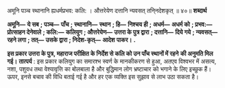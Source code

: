  

अमूनि पञ्च स्थानानि ह्यधर्मप्रभव: कलि: । औत्तरेयेण दत्तानि न्यवसत् तनि्नदेशकृत् ॥ ४०॥ **शब्दार्थ** 

**अमूनि—** **ये सब** **; पञ्च—** **पाँच** **; स्थानानि—** **स्थान** **; हि—** **निश्चय ही** **; अधर्म—** **अधर्म को** **; प्रभव:—** **प्रोत्साहन देनेवाले** **; कलि:—** **कलियुग** **; औत्तरेयेण—** **उत्तरा के पुत्र द्वारा** **; दत्तानि—** **दिये गये** **; न्यवसत्—** **रहने लगा** **; तत्—** **उसके द्वारा** **; निदेश-कृत्—** **आदेश** **पाकर।** **.** 

**इस प्रकार उत्तरा के पुत्र, महाराज परीक्षित के निर्देश से कलि को उन पाँच स्थानों में रहने** **की अनुमति मिल गई।** **तात्पर्य** : इस प्रकार कलियुग का समारश्भ स्वर्ण के मानकीकरण से हुआ, अतएव विश्वभर में असत्य, नशा, पशुवध तथा वेश्यावृत्ति का बोलबाला है और बुद्धिमान लोग भ्रष्टाचार को भगाने के लिए इच्छुक हैं। ऊपर, इनसे बचाव की विधि बताई गई है और हर एक व्यक्ति इस सुझाव से लाभ उठा सकता है। 